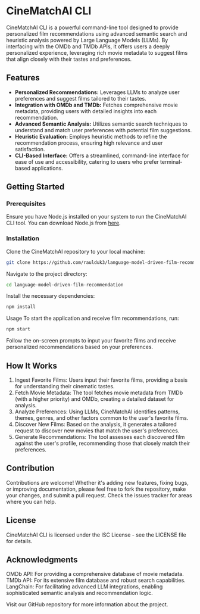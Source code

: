 # CineMatchAI CLI

CineMatchAI CLI is a powerful command-line tool designed to provide personalized film recommendations using advanced semantic search and heuristic analysis powered by Large Language Models (LLMs). By interfacing with the OMDb and TMDb APIs, it offers users a deeply personalized experience, leveraging rich movie metadata to suggest films that align closely with their tastes and preferences.

## Features

- **Personalized Recommendations:** Leverages LLMs to analyze user preferences and suggest films tailored to their tastes.
- **Integration with OMDb and TMDb:** Fetches comprehensive movie metadata, providing users with detailed insights into each recommendation.
- **Advanced Semantic Analysis:** Utilizes semantic search techniques to understand and match user preferences with potential film suggestions.
- **Heuristic Evaluation:** Employs heuristic methods to refine the recommendation process, ensuring high relevance and user satisfaction.
- **CLI-Based Interface:** Offers a streamlined, command-line interface for ease of use and accessibility, catering to users who prefer terminal-based applications.

## Getting Started

### Prerequisites

Ensure you have Node.js installed on your system to run the CineMatchAI CLI tool. You can download Node.js from [here](https://nodejs.org/).

### Installation

Clone the CineMatchAI repository to your local machine:

```bash
git clone https://github.com/raulduk3/language-model-driven-film-recommendation.git
```

Navigate to the project directory:

```bash
cd language-model-driven-film-recommendation
```

Install the necessary dependencies:

```bash
npm install
```

Usage
To start the application and receive film recommendations, run:

```bash
npm start
```

Follow the on-screen prompts to input your favorite films and receive personalized recommendations based on your preferences.

## How It Works
1. Ingest Favorite Films: Users input their favorite films, providing a basis for understanding their cinematic tastes.
2. Fetch Movie Metadata: The tool fetches movie metadata from TMDb (with a higher priority) and OMDb, creating a detailed dataset for analysis.
3. Analyze Preferences: Using LLMs, CineMatchAI identifies patterns, themes, genres, and other factors common to the user's favorite films.
4. Discover New Films: Based on the analysis, it generates a tailored request to discover new movies that match the user's preferences.
5. Generate Recommendations: The tool assesses each discovered film against the user's profile, recommending those that closely match their preferences.

## Contribution
Contributions are welcome! Whether it's adding new features, fixing bugs, or improving documentation, please feel free to fork the repository, make your changes, and submit a pull request. Check the issues tracker for areas where you can help.

## License
CineMatchAI CLI is licensed under the ISC License - see the LICENSE file for details.

## Acknowledgments
OMDb API: For providing a comprehensive database of movie metadata.
TMDb API: For its extensive film database and robust search capabilities.
LangChain: For facilitating advanced LLM integrations, enabling sophisticated semantic analysis and recommendation logic.

Visit our GitHub repository for more information about the project.